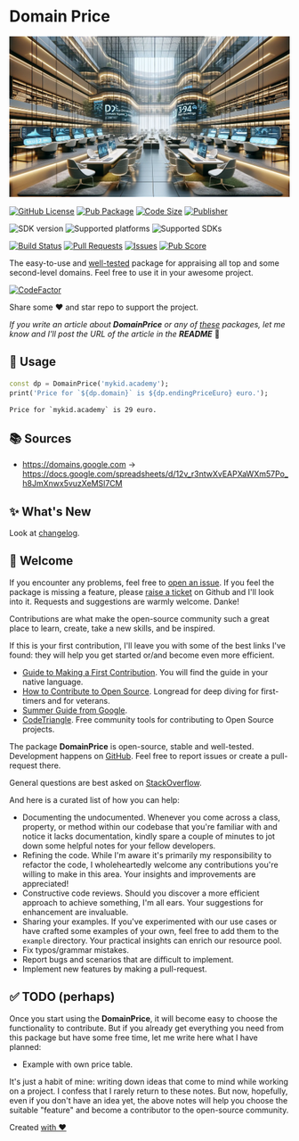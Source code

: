 # Domain Price

![Cover - Domain Price](https://raw.githubusercontent.com/signmotion/domain_price/master/images/cover.webp)

[![GitHub License](https://img.shields.io/badge/license-MIT-blue.svg)](https://opensource.org/licenses/MIT)
[![Pub Package](https://img.shields.io/pub/v/domain_price.svg?logo=dart&logoColor=00b9fc&color=blue)](https://pub.dartlang.org/packages/domain_price)
[![Code Size](https://img.shields.io/github/languages/code-size/signmotion/domain_price?logo=github&logoColor=white)](https://github.com/signmotion/domain_price)
[![Publisher](https://img.shields.io/pub/publisher/domain_price)](https://pub.dev/publishers/syrokomskyi.com)

![SDK version](https://badgen.net/pub/sdk-version/domain_price)
![Supported platforms](https://badgen.net/pub/flutter-platform/domain_price)
![Supported SDKs](https://badgen.net/pub/dart-platform/domain_price)

[![Build Status](https://img.shields.io/github/actions/workflow/status/signmotion/domain_price/dart-ci.yml?logo=github-actions&logoColor=white)](https://github.com/signmotion/domain_price/actions)
[![Pull Requests](https://img.shields.io/github/issues-pr/signmotion/domain_price?logo=github&logoColor=white)](https://github.com/signmotion/domain_price/pulls)
[![Issues](https://img.shields.io/github/issues/signmotion/domain_price?logo=github&logoColor=white)](https://github.com/signmotion/domain_price/issues)
[![Pub Score](https://img.shields.io/pub/points/domain_price?logo=dart&logoColor=00b9fc)](https://pub.dev/packages/domain_price/score)

The easy-to-use and [well-tested](https://github.com/signmotion/domain_price/tree/master/test) package for appraising all top and some second-level domains.
Feel free to use it in your awesome project.

[![CodeFactor](https://codefactor.io/repository/github/signmotion/domain_price/badge)](https://codefactor.io/repository/github/signmotion/domain_price)

Share some ❤️ and star repo to support the project.

_If you write an article about **DomainPrice** or any of [these](https://pub.dev/packages?q=publisher%3Asyrokomskyi.com&sort=updated) packages, let me know and I'll post the URL of the article in the **README**_ 🤝

## 🚀 Usage

```dart
const dp = DomainPrice('mykid.academy');
print('Price for `${dp.domain}` is ${dp.endingPriceEuro} euro.');
```

```text
Price for `mykid.academy` is 29 euro.
```

## 📚 Sources

- <https://domains.google.com> -> <https://docs.google.com/spreadsheets/d/12v_r3ntwXvEAPXaWXm57Po_h8JmXnwx5vuzXeMSl7CM>

## ✨ What's New

Look at [changelog](https://pub.dev/packages/domain_price/changelog).

## 👋 Welcome

If you encounter any problems, feel free to [open an issue](https://github.com/signmotion/domain_price/issues). If you feel the package is missing a feature, please [raise a ticket](https://github.com/signmotion/domain_price/issues) on Github and I'll look into it. Requests and suggestions are warmly welcome. Danke!

Contributions are what make the open-source community such a great place to learn, create, take a new skills, and be inspired.

If this is your first contribution, I'll leave you with some of the best links I've found: they will help you get started or/and become even more efficient.

- [Guide to Making a First Contribution](https://github.com/firstcontributions/first-contributions). You will find the guide in your native language.
- [How to Contribute to Open Source](https://opensource.guide/how-to-contribute). Longread for deep diving for first-timers and for veterans.
- [Summer Guide from Google](https://youtu.be/qGTQ7dEZXZc).
- [CodeTriangle](https://codetriage.com). Free community tools for contributing to Open Source projects.

The package **DomainPrice** is open-source, stable and well-tested. Development happens on
[GitHub](https://github.com/signmotion/domain_price). Feel free to report issues
or create a pull-request there.

General questions are best asked on
[StackOverflow](https://stackoverflow.com/questions/tagged/domain_price).

And here is a curated list of how you can help:

- Documenting the undocumented. Whenever you come across a class, property, or method within our codebase that you're familiar with and notice it lacks documentation, kindly spare a couple of minutes to jot down some helpful notes for your fellow developers.
- Refining the code. While I'm aware it's primarily my responsibility to refactor the code, I wholeheartedly welcome any contributions you're willing to make in this area. Your insights and improvements are appreciated!
- Constructive code reviews. Should you discover a more efficient approach to achieve something, I'm all ears. Your suggestions for enhancement are invaluable.
- Sharing your examples. If you've experimented with our use cases or have crafted some examples of your own, feel free to add them to the `example` directory. Your practical insights can enrich our resource pool.
- Fix typos/grammar mistakes.
- Report bugs and scenarios that are difficult to implement.
- Implement new features by making a pull-request.

## ✅ TODO (perhaps)

Once you start using the **DomainPrice**, it will become easy to choose the functionality to contribute. But if you already get everything you need from this package but have some free time, let me write here what I have planned:

- Example with own price table.

It's just a habit of mine: writing down ideas that come to mind while working on a project. I confess that I rarely return to these notes. But now, hopefully, even if you don't have an idea yet, the above notes will help you choose the suitable "feature" and become a contributor to the open-source community.

Created [with ❤️](https://syrokomskyi.com)
